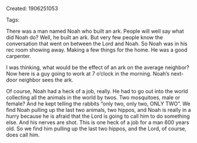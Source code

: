 Created: 1906251053

Tags:

There was a man named Noah who built an ark. People will well say what did Noah do? Well, he built an ark. But very few people know the conversation that went on between the Lord and Noah. So Noah was in his rec room showing away. Making a few things for the home. He was a good carpenter.

  

I was thinking, what would be the effect of an ark on the average neighbor? Now here is a guy going to work at 7 o’clock in the morning. Noah’s next-door neighbor sees the ark.

  

Of course, Noah had a heck of a job, really. He had to go out into the world collecting all the animals in the world by twos. Two mosquitoes, male or female? And he kept telling the rabbits “only two, only two, ONLY TWO”. We find Noah pulling up the last two animals, two hippos, and Noah is really in a hurry because he is afraid that the Lord is going to call him to do something else. And his nerves are shot. This is one heck of a job for a man 600 years old. So we find him pulling up the last two hippos, and the Lord, of course, does call him.
